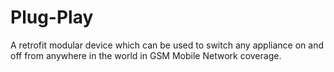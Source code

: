 # Plug-Play
A retrofit modular device which can be used to switch any appliance on and off from anywhere in the world in GSM Mobile Network coverage.
